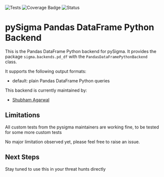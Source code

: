 ![Tests](https://github.com/blue-playground/pySigma-backend-pd_df/actions/workflows/test.yml/badge.svg)
![Coverage Badge](https://img.shields.io/endpoint?url=https://gist.github.com/blue-playground/6a82669d19cf6e946aae0a9c9f046ff5/raw/blue-playground-pySigma-backend-pd_df.json)
![Status](https://img.shields.io/badge/Status-pre--release-orange)


# pySigma Pandas DataFrame Python Backend

This is the Pandas DataFrame Python backend for pySigma. It provides the package `sigma.backends.pd_df` with the `PandasDataFramePythonBackend` class.

It supports the following output formats:

* default: plain Pandas DataFrame Python queries

This backend is currently maintained by:

* [Shubham Agarwal](https://github.com/blue-playground/)

## Limitations

All custom tests from the pysigma maintainers are working fine, to be tested for some more custom tests

No major limitation observed yet, please feel free to raise an issue.

## Next Steps

Stay tuned to use this in your threat hunts directly